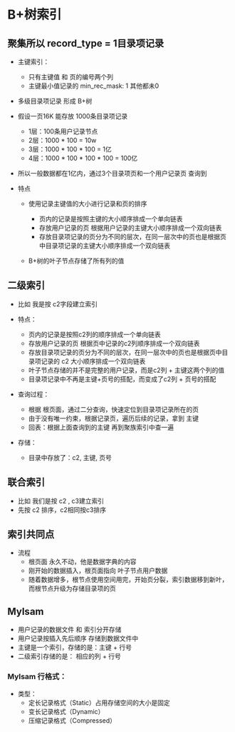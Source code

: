 # B+树索引

## 聚集所以 record_type = 1目录项记录
- 主键索引：
  - 只有主键值 和 页的编号两个列
  - 主键最小值记录的 min_rec_mask: 1 其他都未0

- 多级目录项记录 形成 B+树
- 假设一页16K 能存放 1000条目录项记录
  - 1层：100条用户记录节点
  - 2层：1000 * 100  = 10w
  - 3层：1000 * 100 * 100  = 1亿
  - 4层：1000 * 100 * 100 * 100  = 100亿
- 所以一般数据都在1亿内，通过3个目录项页和一个用户记录页 查询到

- 特点
  - 使用记录主键值的大小进行记录和页的排序
    - 页内的记录是按照主键的大小顺序排成一个单向链表
    - 存放用户记录的页 根据用户记录的主键大小顺序排成一个双向链表
    - 存放目录项记录的页分为不同的层次，在同一层次中的页也是根据页中目录项记录的主键大小顺序排成一个双向链表

  - B+树的叶子节点存储了所有列的值


## 二级索引
- 比如 我是按 c2字段建立索引
- 特点：
  - 页内的记录是按照c2列的顺序排成一个单向链表
  - 存放用户记录的页 根据页中记录的c2列顺序排成一个双向链表
  - 存放目录项记录的页分为不同的层次，在同一层次中的页也是根据页中目录项记录的 c2 大小顺序排成一个双向链表
  - 叶子节点存储的并不是完整的用户记录，而是c2列 + 主键这两个列的值
  - 目录项记录中不再是主键+页号的搭配，而变成了c2列 + 页号的搭配

- 查询过程：
  - 根据 根页面，通过二分查询，快速定位到目录项记录所在的页
  - 由于没有唯一约束，根据记录页，遍历后续的记录，拿到 主键
  - 回表：根据上面查询到的主键 再到聚族索引中查一遍

- 存储：
  - 目录中存放了：c2, 主键, 页号

## 联合索引
- 比如 我们是按 c2 , c3建立索引
- 先按 c2 排序，c2相同按c3排序

## 索引共同点
- 流程
  - 根页面 永久不动，他是数据字典的内容
  - 刚开始的数据插入，根页面指向 叶子节点用户数据
  - 随着数据增多，根节点使用空间用完，开始页分裂，索引数据移到新叶，而根节点升级为存储目录项的页

## MyIsam
- 用户记录的数据文件 和 索引分开存储
- 用户记录按插入先后顺序 存储到数据文件中
- 主键是一个索引，存储的是：主键 + 行号
- 二级索引存储的是： 相应的列 + 行号

### MyIsam 行格式：
- 类型：
  - 定长记录格式（Static）占用存储空间的大小是固定
  - 变长记录格式（Dynamic）
  - 压缩记录格式（Compressed）
